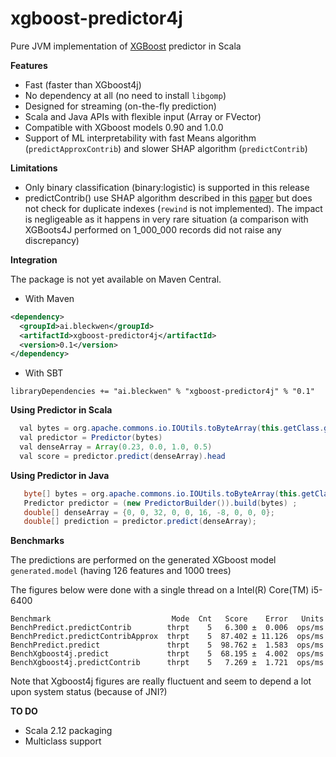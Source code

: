 xgboost-predictor4j
====

Pure JVM implementation of [XGBoost](https://github.com/dmlc/xgboost/) predictor in Scala

**Features**
* Fast (faster than XGboost4j)
* No dependency at all (no need to install `libgomp`)
* Designed for streaming (on-the-fly prediction)
* Scala and Java APIs with flexible input (Array or FVector)
* Compatible with XGboost models 0.90 and 1.0.0 
* Support of ML interpretability with fast Means algorithm (`predictApproxContrib`) and slower SHAP algorithm (`predictContrib`)

**Limitations**
* Only binary classification (binary:logistic) is supported in this release
* predictContrib() use SHAP algorithm described in this [paper](https://arxiv.org/pdf/1802.03888.pdf) but does not check for duplicate indexes (`rewind` is not implemented).
The impact is negligeable as it happens in very rare situation (a comparison with XGBoots4J performed on 1_000_000 records did not raise any discrepancy)

**Integration**

The package is not yet available on Maven Central.

* With Maven 
```xml
<dependency>
  <groupId>ai.bleckwen</groupId>
  <artifactId>xgboost-predictor4j</artifactId>
  <version>0.1</version>
</dependency>
```
* With SBT
```
libraryDependencies += "ai.bleckwen" % "xgboost-predictor4j" % "0.1"
```

**Using Predictor in Scala**

```java
  val bytes = org.apache.commons.io.IOUtils.toByteArray(this.getClass.getResourceAsStream("my model path"))
  val predictor = Predictor(bytes)
  val denseArray = Array(0.23, 0.0, 1.0, 0.5)
  val score = predictor.predict(denseArray).head
```

**Using Predictor in Java**

```java
   byte[] bytes = org.apache.commons.io.IOUtils.toByteArray(this.getClass().getResourceAsStream("my model path"));
   Predictor predictor = (new PredictorBuilder()).build(bytes) ;
   double[] denseArray = {0, 0, 32, 0, 0, 16, -8, 0, 0, 0};
   double[] prediction = predictor.predict(denseArray);
```

**Benchmarks**

The predictions are performed on the generated XGboost model `generated.model` (having 126 features and 1000 trees)
  
The figures below were done with a single thread on a Intel(R) Core(TM) i5-6400
```
Benchmark                           Mode  Cnt   Score    Error   Units
BenchPredict.predictContrib        thrpt    5   6.300 ±  0.006  ops/ms
BenchPredict.predictContribApprox  thrpt    5  87.402 ± 11.126  ops/ms
BenchPredict.predict               thrpt    5  98.762 ±  1.583  ops/ms
BenchXgboost4j.predict             thrpt    5  68.195 ±  4.002  ops/ms
BenchXgboost4j.predictContrib      thrpt    5   7.269 ±  1.721  ops/ms
```

Note that Xgboost4j figures are really fluctuent and seem to depend a lot upon system status (because of JNI?)

**TO DO**
* Scala 2.12 packaging
* Multiclass support

